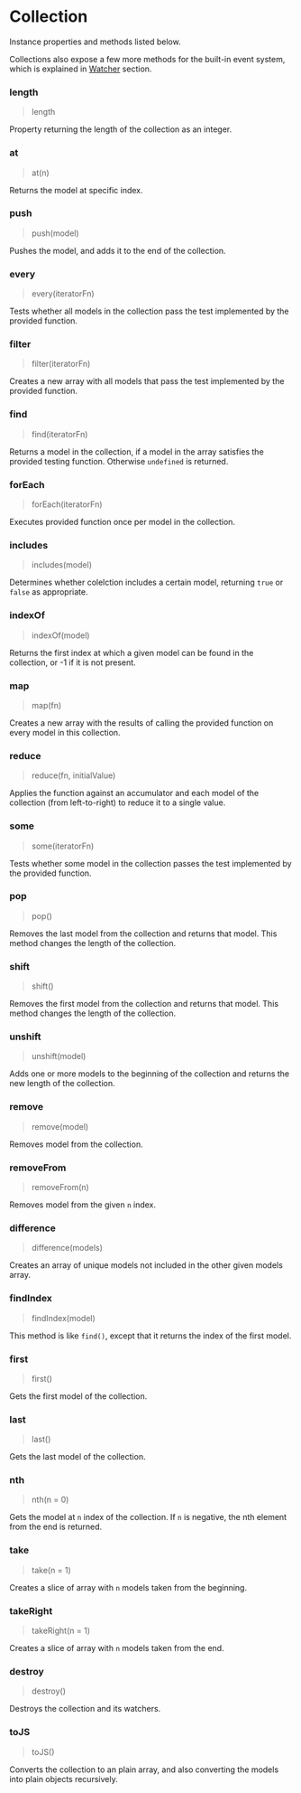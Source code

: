 # Collection

Instance properties and methods listed below.

Collections also expose a few more methods for the built-in event system, which is explained in [Watcher](../guides/watcher.md) section.

### length

> length

Property returning the length of the collection as an integer.

### at

> at(n)

Returns the model at specific index.

### push

> push(model)

Pushes the model, and adds it to the end of the collection.

### every

> every(iteratorFn)

Tests whether all models in the collection pass the test implemented by the provided function.

### filter

> filter(iteratorFn)

Creates a new array with all models that pass the test implemented by the provided function.

### find

> find(iteratorFn)

Returns a model in the collection, if a model in the array satisfies the provided testing function. Otherwise `undefined` is returned.

### forEach

> forEach(iteratorFn)

Executes provided function once per model in the collection.

### includes

> includes(model)

Determines whether colelction includes a certain model, returning `true` or `false` as appropriate.

### indexOf

> indexOf(model)

Returns the first index at which a given model can be found in the collection, or -1 if it is not present.

### map

> map(fn)

Creates a new array with the results of calling the provided function on every model in this collection.

### reduce

> reduce(fn, initialValue)

Applies the function against an accumulator and each model of the collection (from left-to-right) to reduce it to a single value.

### some

> some(iteratorFn)

Tests whether some model in the collection passes the test implemented by the provided function.

### pop

> pop()

Removes the last model from the collection and returns that model. This method changes the length of the collection.

### shift

> shift()

Removes the first model from the collection and returns that model. This method changes the length of the collection.

### unshift

> unshift(model)

Adds one or more models to the beginning of the collection and returns the new length of the collection.

### remove

> remove(model)

Removes model from the collection.

### removeFrom

> removeFrom(n)

Removes model from the given `n` index.

### difference

> difference(models)

Creates an array of unique models not included in the other given models array.

### findIndex

> findIndex(model)

This method is like `find()`, except that it returns the index of the first model.

### first

> first()

Gets the first model of the collection.

### last

> last()

Gets the last model of the collection.

### nth

> nth(n = 0)

Gets the model at `n` index of the collection. If `n` is negative, the nth element from the end is returned.

### take

> take(n = 1)

Creates a slice of array with `n` models taken from the beginning.

### takeRight

> takeRight(n = 1)

Creates a slice of array with `n` models taken from the end.

### destroy

> destroy()

Destroys the collection and its watchers.

### toJS

> toJS()

Converts the collection to an plain array, and also converting the models into plain objects recursively.
